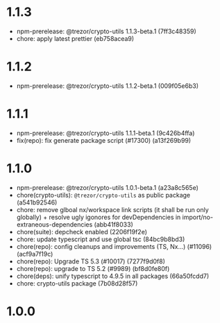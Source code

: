 # 1.1.3

- npm-prerelease: @trezor/crypto-utils 1.1.3-beta.1 (7ff3c48359)
- chore: apply latest prettier (eb758acea9)

# 1.1.2

- npm-prerelease: @trezor/crypto-utils 1.1.2-beta.1 (009f05e6b3)

# 1.1.1

- npm-prerelease: @trezor/crypto-utils 1.1.1-beta.1 (9c426b4ffa)
- fix(repo): fix generate package script (#17300) (a13f269b99)

# 1.1.0

- npm-prerelease: @trezor/crypto-utils 1.0.1-beta.1 (a23a8c565e)
- chore(crypto-utils): `@trezor/crypto-utils` as public package (a541b92546)
- chore: remove glboal nx/workspace link scripts (it shall be run only globally) + resolve ugly igonores for devDependencies in import/no-extraneous-dependencies (abb41f8033)
- chore(suite): depcheck enabled (2206f19f2e)
- chore: update typescript and use global tsc (84bc9b8bd3)
- chore(repo): config cleanups and improvements (TS, Nx...) (#11096) (acf9a7f19c)
- chore(repo): Upgrade TS 5.3 (#10017) (7277f9d0f8)
- chore(repo): upgrade to TS 5.2 (#9989) (bf8d0fe80f)
- chore(deps): unify typescript to 4.9.5 in all packages (66a50fcdd7)
- chore: crypto-utils package (7b08d28f57)

# 1.0.0
